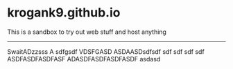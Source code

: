 # krogank9.github.io
This is a sandbox to try out web stuff and host anything

------------
SwaitADzzsss
A
sdfgsdf
VDSFGASD
ASDAASDsdfsdf
sdf
sdf
sdf
sdf
ASDFASDFASDFASF
ADASDFASDFASDFASDF
asdasd
